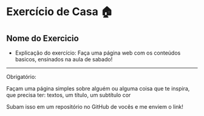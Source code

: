 # Exercício de Casa 🏠 

## Nome do Exercicio

- Explicação do exercício: Faça uma página web com os conteúdos basicos, ensinados na aula de sabado!
---

Obrigatório:

Façam uma página simples sobre alguém ou alguma coisa que te inspira, que precisa ter: 
textos, 
um título, 
um subtítulo 
cor

Subam isso em um repositório no GitHub de vocês e me enviem o link!
